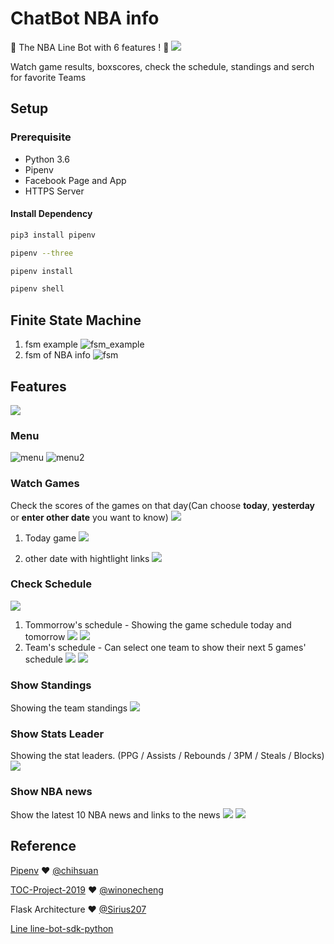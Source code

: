 # ChatBot NBA info

:basketball: The NBA Line Bot with 6 features ! :basketball:
![](https://media.designrush.com/inspirations/129849/conversions/_1615382341_669_NBA-logo-preview.jpg)

Watch game results, boxscores, check the schedule, standings and serch for favorite Teams 

## Setup

### Prerequisite
* Python 3.6
* Pipenv
* Facebook Page and App
* HTTPS Server

#### Install Dependency
```sh
pip3 install pipenv

pipenv --three

pipenv install

pipenv shell
```

## Finite State Machine
1. fsm example
![fsm_example](./img/show-fsm.png)
2. fsm of NBA info
![fsm](./img/fsm.png)

## Features

![](./img/4.jpg)

### Menu
![menu](./img/menu.jpg)
![menu2](./img/5.jpg)

### Watch Games
Check the scores of the games on that day(Can choose **today**, **yesterday** or **enter other date** you want to know)
![](./img/6.jpg)

1. Today game 
![](./img/7.jpg)

2. other date with hightlight links
![](./img/14.jpg)

### Check Schedule
![](./img/8.jpg)
1. Tommorrow's schedule - 
Showing the game schedule today and tomorrow 
![](./img/12.jpg)
![](./img/13.jpg)
2. Team's schedule - 
Can select one team to show their next 5 games' schedule
![](./img/9.jpg)
![](./img/10.jpg)

### Show Standings
Showing the team standings
![](./img/11.jpg)

### Show Stats Leader
Showing the stat leaders. (PPG / Assists / Rebounds / 3PM / Steals / Blocks)
![](./img/15.jpg)

### Show NBA news
Show the latest 10 NBA news and links to the news
![](./img/news1.jpg)
![](./img/news2.jpg)

## Reference
[Pipenv](https://medium.com/@chihsuan/pipenv-更簡單-更快速的-python-套件管理工具-135a47e504f4) ❤️ [@chihsuan](https://github.com/chihsuan)

[TOC-Project-2019](https://github.com/winonecheng/TOC-Project-2019) ❤️ [@winonecheng](https://github.com/winonecheng)

Flask Architecture ❤️ [@Sirius207](https://github.com/Sirius207)

[Line line-bot-sdk-python](https://github.com/line/line-bot-sdk-python/tree/master/examples/flask-echo)
